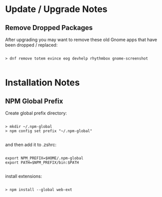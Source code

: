 # Update / Upgrade Notes

## Remove Dropped Packages

After upgrading you may want to remove these
old Gnome apps that have been dropped / replaced:

```

> dnf remove totem evince eog devhelp rhythmbox gnome-screenshot


```

# Installation Notes

## NPM Global Prefix

Create global prefix directory:

```

> mkdir ~/.npm-global
> npm config set prefix "~/.npm-global"


```

and then add it to .zshrc:

```

export NPM_PREFIX=$HOME/.npm-global
export PATH=$NPM_PREFIX/bin:$PATH


```

install extensions:

```

> npm install --global web-ext


```
